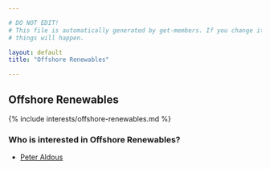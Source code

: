 ```yaml
---

# DO NOT EDIT!
# This file is automatically generated by get-members. If you change it, bad
# things will happen.

layout: default
title: "Offshore Renewables"

---
```


## Offshore Renewables

{% include interests/offshore-renewables.md %}

### Who is interested in Offshore Renewables?


* [Peter Aldous](/members/peter-aldous.html)
